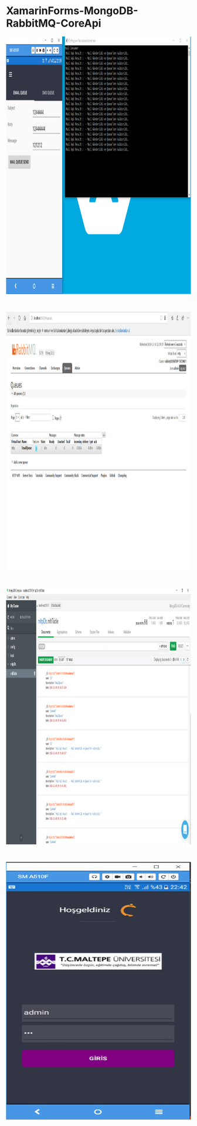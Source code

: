 # XamarinForms-MongoDB-RabbitMQ-CoreApi
<p align="center">
  <img width="900" height="700" src="https://github.com/serifaydin/XamarinForms-MongoDB-RabbitMQ-CoreApi/blob/master/images/1.PNG">
</p>
<br/>
<p align="center">
  <img width="900" height="700" src="https://github.com/serifaydin/XamarinForms-MongoDB-RabbitMQ-CoreApi/blob/master/images/2.PNG">
</p>
<br/>
<p align="center">
  <img width="900" height="700" src="https://github.com/serifaydin/XamarinForms-MongoDB-RabbitMQ-CoreApi/blob/master/images/3.PNG">
</p>
<br/>
<p align="center">
  <img width="900" height="700" src="https://github.com/serifaydin/XamarinForms-MongoDB-RabbitMQ-CoreApi/blob/master/images/4.PNG">
</p>
<br/>